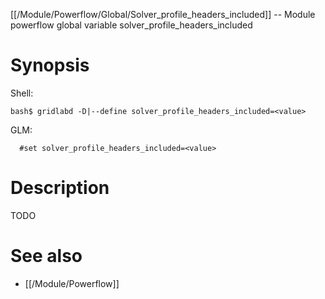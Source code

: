 [[/Module/Powerflow/Global/Solver_profile_headers_included]] -- Module powerflow global variable solver_profile_headers_included

# Synopsis

Shell:

~~~
bash$ gridlabd -D|--define solver_profile_headers_included=<value>
~~~

GLM:

~~~
  #set solver_profile_headers_included=<value>
~~~

# Description

TODO

# See also

* [[/Module/Powerflow]]
